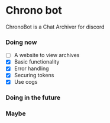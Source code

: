 # Chrono bot
ChronoBot is a Chat Archiver for discord

### Doing now
- [ ] A website to view archives
- [x] Basic functionality
- [x] Error handling
- [x] Securing tokens
- [x] Use cogs
### Doing in the future

### Maybe
